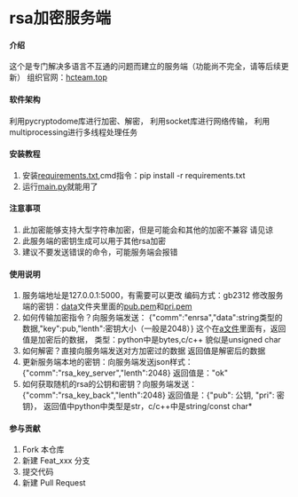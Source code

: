 # rsa加密服务端

#### 介绍
这个是专门解决多语言不互通的问题而建立的服务端（功能尚不完全，请等后续更新）
组织官网：[hcteam.top](https://hcteam.top/)

#### 软件架构
利用pycryptodome库进行加密、解密，
利用socket库进行网络传输，
利用multiprocessing进行多线程处理任务


#### 安装教程

1.  安装[requirements.txt](requirements.txt),cmd指令：pip install -r requirements.txt
2.  运行[main.py](main.py)就能用了

#### 注意事项

1.  此加密能够支持大型字符串加密，但是可能会和其他的加密不兼容
    请见谅
2.  此服务端的密钥生成可以用于其他rsa加密
3.  建议不要发送错误的命令，可能服务端会报错

#### 使用说明

1.  服务端地址是127.0.0.1:5000，有需要可以更改
    编码方式：gb2312
    修改服务端的密钥：[data](./data)文件夹里面的[pub.pem](./data/pub.pem)和[pri.pem](./data/pri.pem)
2.  如何传输加密指令？向服务端发送：
    {"comm":"enrsa","data":string类型的数据,"key":pub,"lenth":密钥大小（一般是2048）}
    这个在[a文件](./data/a)里面有，返回值是加密后的数据，
    类型：python中是bytes,c/c++ 貌似是unsigned char
3.  如何解密？直接向服务端发送对方加密过的数据
    返回值是解密后的数据
4.  更新服务端本地的密钥：向服务端发送json样式：
    {"comm":"rsa_key_server","lenth":2048}
    返回值是："ok"
5.  如何获取随机的rsa的公钥和密钥？向服务端发送：
    {"comm":"rsa_key_back","lenth":2048}
    返回值是：{"pub": 公钥, "pri": 密钥}，
    返回值中python中类型是str，c/c++中是string/const char*

#### 参与贡献

1.  Fork 本仓库
2.  新建 Feat_xxx 分支
3.  提交代码
4.  新建 Pull Request